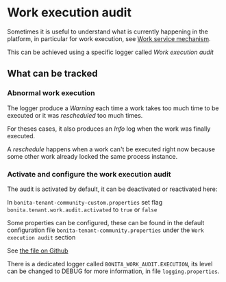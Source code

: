 # Work execution audit

Sometimes it is useful to understand what is currently happening in the platform, in particular for work execution, see [Work service mechanism](execution-sequence-states-and-transactions.md).

This can be achieved using a specific logger called _Work execution audit_

## What can be tracked

### Abnormal work execution

The logger produce a _Warning_ each time a work takes too much time to be executed or it was _rescheduled_ too much times.

For theses cases, it also produces an _Info_ log when the work was finally executed.


A _reschedule_ happens when a work can't be executed right now because some other work already locked the same process instance.

### Activate and configure the work execution audit

The audit is activated by default, it can be deactivated or reactivated here:

In `bonita-tenant-community-custom.properties` set flag `bonita.tenant.work.audit.activated` to `true` or `false`

Some properties can be configured, these can be found in the default configuration file `bonita-tenant-community.properties` under the `Work execution audit` section

See [the file on Github](https://github.com/bonitasoft/bonita-engine/blob/7.9.0/bpm/bonita-core/bonita-process-engine/src/main/resources/bonita-tenant-community.properties)

There is a dedicated logger called `BONITA_WORK_AUDIT.EXECUTION`, its level can be changed to DEBUG for more information, in file `logging.properties`.
